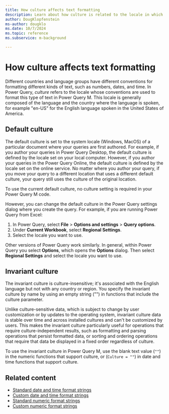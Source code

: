 ```yaml
---
title: How culture affects text formatting
description: Learn about how culture is related to the locale in which queries are authored and how you can change the default culture.
author: DougKlopfenstein
ms-author: dougklo
ms.date: 10/7/2024
ms.topic: reference
ms.subservice: m-background

---
```


# How culture affects text formatting

Different countries and language groups have different conventions for formatting different kinds of text, such as numbers, dates, and time. In Power Query, *culture* refers to the locale whose conventions are used to format this type of text in Power Query M. This locale is generally composed of the language and the country where the language is spoken, for example "en-US" for the English language spoken in the United States of America.

## Default culture

The default culture is set to the system locale (Windows, MacOS) of a particular document where your queries are first authored. For example, if you author your queries in Power Query Desktop, the default culture is defined by the locale set on your local computer. However, if you author your queries in the Power Query Online, the default culture is defined by the locale set on the online service. No matter where you author your query, if you move your query to a different location that uses a different default culture, your query still uses the culture of the original location.

To use the current default culture, no culture setting is required in your Power Query M code.

However, you can change the default culture in the Power Query settings dialog where you create the query. For example, if you are running Power Query from Excel:

1. In Power Query, select **File** > **Options and settings** > **Query options**.
1. Under **Current Workbook**, select **Regional Settings**.
1. Select the locale you want to use.

Other versions of Power Query work similarly. In general, within Power Query you select **Options**, which opens the **Options** dialog. Then select **Regional Settings** and select the locale you want to use.

## Invariant culture

The invariant culture is culture-insensitive; it's associated with the English language but not with any country or region. You specify the invariant culture by name by using an empty string ("") in functions that include the culture parameter.

Unlike culture-sensitive data, which is subject to change by user customization or by updates to the operating system, invariant culture data is stable over time and across installed cultures and can't be customized by users. This makes the invariant culture particularly useful for operations that require culture-independent results, such as formatting and parsing operations that persist formatted data, or sorting and ordering operations that require that data be displayed in a fixed order regardless of culture.

To use the invariant culture in Power Query M, use the blank text value (`""`) in the numeric functions that support culture, or (`Culture = ""`) in date and time functions that support culture.

## Related content

- [Standard date and time format strings](standard-date-and-time-format-strings.md)
- [Custom date and time format strings](custom-date-and-time-format-strings.md)
- [Standard numeric format strings](standard-numeric-format-strings.md)
- [Custom numeric format strings](custom-numeric-format-strings.md)

